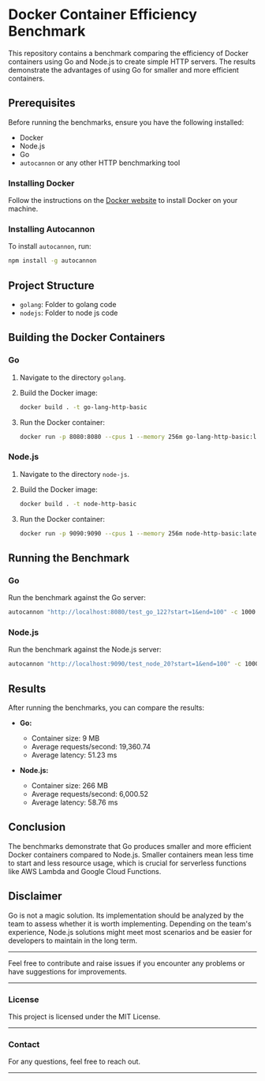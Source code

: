 # Docker Container Efficiency Benchmark

This repository contains a benchmark comparing the efficiency of Docker containers using Go and Node.js to create simple HTTP servers. The results demonstrate the advantages of using Go for smaller and more efficient containers.

## Prerequisites

Before running the benchmarks, ensure you have the following installed:

- Docker
- Node.js
- Go
- `autocannon` or any other HTTP benchmarking tool

### Installing Docker

Follow the instructions on the [Docker website](https://docs.docker.com/get-docker/) to install Docker on your machine.

### Installing Autocannon

To install `autocannon`, run:

```bash
npm install -g autocannon
```

## Project Structure

- `golang`: Folder to golang code
- `nodejs`: Folder to node js code

## Building the Docker Containers

### Go

1. Navigate to the directory `golang`.
2. Build the Docker image:

    ```bash
    docker build . -t go-lang-http-basic
    ```

3. Run the Docker container:

    ```bash
    docker run -p 8080:8080 --cpus 1 --memory 256m go-lang-http-basic:latest
    ```

### Node.js

1. Navigate to the directory `node-js`.
2. Build the Docker image:

    ```bash
    docker build . -t node-http-basic
    ```

3. Run the Docker container:

    ```bash
    docker run -p 9090:9090 --cpus 1 --memory 256m node-http-basic:latest
    ```

## Running the Benchmark

### Go

Run the benchmark against the Go server:

```bash
autocannon "http://localhost:8080/test_go_122?start=1&end=100" -c 1000 -d 60
```

### Node.js

Run the benchmark against the Node.js server:

```bash
autocannon "http://localhost:9090/test_node_20?start=1&end=100" -c 1000 -d 60
```

## Results

After running the benchmarks, you can compare the results:

- **Go:**
  - Container size: 9 MB
  - Average requests/second: 19,360.74
  - Average latency: 51.23 ms

- **Node.js:**
  - Container size: 266 MB
  - Average requests/second: 6,000.52
  - Average latency: 58.76 ms

## Conclusion

The benchmarks demonstrate that Go produces smaller and more efficient Docker containers compared to Node.js. Smaller containers mean less time to start and less resource usage, which is crucial for serverless functions like AWS Lambda and Google Cloud Functions.

## Disclaimer

Go is not a magic solution. Its implementation should be analyzed by the team to assess whether it is worth implementing. Depending on the team's experience, Node.js solutions might meet most scenarios and be easier for developers to maintain in the long term.

---

Feel free to contribute and raise issues if you encounter any problems or have suggestions for improvements.

---

### License

This project is licensed under the MIT License.

---

### Contact

For any questions, feel free to reach out.

---